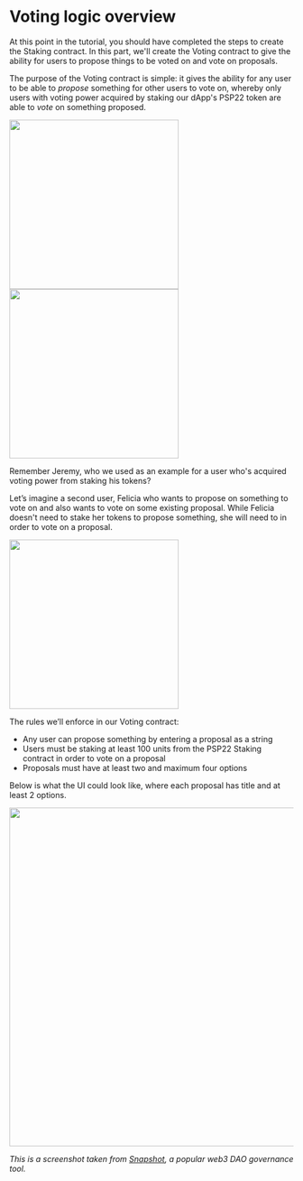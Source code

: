 # Voting logic overview

At this point in the tutorial, you should have completed the steps to create the Staking contract.
In this part, we'll create the Voting contract to give the ability for users to propose things to be voted on and vote on proposals.

The purpose of the Voting contract is simple: it gives the ability for any user to be able to *propose* something for other users to vote on, whereby only users with voting power acquired by staking our dApp's PSP22 token are able to *vote* on something proposed. 

<img src="../assets/user-diagram-1.png"  width="300">  <img src="../assets/user-diagram-3.png"  width="300">  

Remember Jeremy, who we used as an example for a user who's acquired voting power from staking his tokens? 

Let’s imagine a second user, Felicia who wants to propose on something to vote on and also wants to vote on some existing proposal. 
While Felicia doesn't need to stake her tokens to propose something, she will need to in order to vote on a proposal.

<img src="../assets/user-diagram-4.png"  width="300">  

The rules we’ll enforce in our Voting contract:

- Any user can propose something by entering a proposal as a string
- Users must be staking at least 100 units from the PSP22 Staking contract in order to vote on a proposal
- Proposals must have at least two and maximum four options

<!-- slide:break -->
<!-- tabs:start -->

Below is what the UI could look like, where each proposal has title and at least 2 options.

<img src="../assets/gitcoin-snapshot.png" width="600"> 

*This is a screenshot taken from [Snapshot](https://snapshot.org/#/), a popular web3 DAO governance tool.*

<!-- tabs:end -->